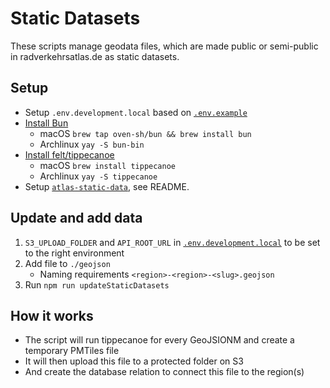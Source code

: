 # Static Datasets

These scripts manage geodata files, which are made public or semi-public in radverkehrsatlas.de as static datasets.

## Setup

- Setup `.env.development.local` based on [`.env.example`](/.env.example)
- [Install Bun](https://bun.sh/docs/installation)
  - macOS `brew tap oven-sh/bun && brew install bun`
  - Archlinux `yay -S bun-bin`
- [Install felt/tippecanoe](https://github.com/felt/tippecanoe/blob/main/README.md#installation)
  - macOS `brew install tippecanoe`
  - Archlinux `yay -S tippecanoe`
- Setup [`atlas-static-data`](https://github.com/FixMyBerlin/atlas-static-data), see README.

## Update and add data

1. `S3_UPLOAD_FOLDER` and `API_ROOT_URL`
   in [`.env.development.local`](/.env.development.local)
   to be set to the right environment
2. Add file to `./geojson`
   - Naming requirements `<region>-<region>-<slug>.geojson`
3. Run `npm run updateStaticDatasets`

## How it works

- The script will run tippecanoe for every GeoJSIONM and create a temporary PMTiles file
- It will then upload this file to a protected folder on S3
- And create the database relation to connect this file to the region(s)
